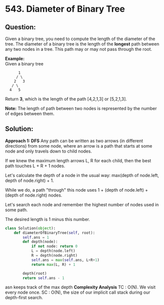 # 543. Diameter of Binary Tree

  

## Question:

Given a binary tree, you need to compute the length of the diameter of the tree. The diameter of a binary tree is the length of the  **longest**  path between any two nodes in a tree. This path may or may not pass through the root.

**Example:**  
Given a binary tree  

          1
         / \
        2   3
       / \     
      4   5    

Return  **3**, which is the length of the path [4,2,1,3] or [5,2,1,3].

**Note:**  The length of path between two nodes is represented by the number of edges between them.
## Solution:

**Approach 1: DFS**
Any path can be written as two arrows (in different directions) from some node, where an arrow is a path that starts at some node and only travels down to child nodes.

If we knew the maximum length arrows L, R for each child, then the best path touches L + R + 1 nodes.

Let's calculate the depth of a node in the usual way: max(depth of node.left, depth of node.right) + 1.

While we do, a path "through" this node uses 1 + (depth of node.left) + (depth of node.right) nodes.

Let's search each node and remember the highest number of nodes used in some path.

The desired length is 1 minus this number.
```python
class Solution(object):
    def diameterOfBinaryTree(self, root):
        self.ans = 1
        def depth(node):
            if not node: return 0
            L = depth(node.left)
            R = depth(node.right)
            self.ans = max(self.ans, L+R+1)
            return max(L, R) + 1

        depth(root)
        return self.ans - 1
```
asn keeps track of the max depth
**Complexity Analysis**
TC : O(N). We visit every node once.
SC : O(N), the size of our implicit call stack during our depth-first search.